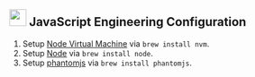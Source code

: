 ## <img src="https://cdn.jsdelivr.net/gh/chrishough/my-public-data/my-configurations/programmingjs.svg" height="30"> JavaScript Engineering Configuration

1. Setup [Node Virtual Machine](https://github.com/creationix/nvm) via `brew install nvm`.
2. Setup [Node](https://nodejs.org/en/) via `brew install node`.
3. Setup [phantomjs](http://phantomjs.org/) via `brew install phantomjs`. 
